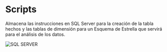 # Scripts

Almacena las instrucciones en SQL Server para la creación de la tabla hechos y las tablas de dimensión para un Esquema de Estrella que servirá para el análisis de los datos. 

![SQL SERVER](https://github.com/user-attachments/assets/a96c1f04-84e7-4508-a227-cbbf4dd2bedd)
